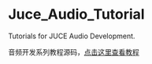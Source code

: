 # Juce_Audio_Tutorial
Tutorials for JUCE Audio Development.

音频开发系列教程源码，[点击这里查看教程](http://www.zhangxinhao.com/blog-full-without-sidebar)
